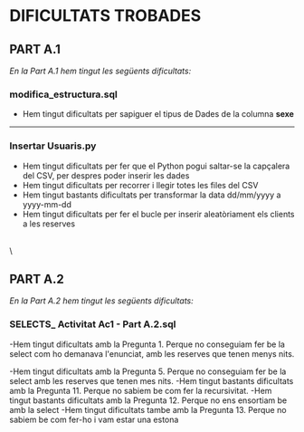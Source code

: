 # DIFICULTATS TROBADES

## PART A.1


  
 *En la Part A.1 hem tingut les següents dificultats:*
  

  
  
 
  
  ### modifica_estructura.sql
  - Hem tingut dificultats per sapiguer el tipus de Dades de la columna **sexe**
  
  ***
    
  ### Insertar Usuaris.py
  - Hem tingut dificultats per fer que el Python pogui saltar-se la capçalera del CSV, per despres poder inserir les dades
  - Hem tingut dificultats per recorrer i llegir totes les files del CSV
  - Hem tingut bastants dificultats per transformar la data dd/mm/yyyy a yyyy-mm-dd
  - Hem tingut dificultats per fer el bucle per inserir aleatòriament els clients a les reserves
  

\
\


## PART A.2


  
 *En la Part A.2 hem tingut les següents dificultats:*
  

  
  
 
  
  ### SELECTS_ Activitat Ac1 - Part A.2.sql
  -Hem tingut dificultats amb la Pregunta 1. Perque no conseguiam fer be la select com ho demanava l'enunciat, amb les         reserves que tenen menys nits.
  
-Hem tingut dificultats amb la Pregunta 5. Perque no conseguiam fer be la select amb les reserves que tenen mes nits.
-Hem tingut bastants dificultats amb la Pregunta 11. Perque no sabiem be com fer la recursivitat.
-Hem tingut bastants dificultats amb la Pregunta 12. Perque no ens ensortiam be amb la select
-Hem tingut dificultats tambe amb la Pregunta 13. Perque no sabiem be com fer-ho i vam estar una estona
  





